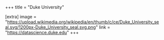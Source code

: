 +++
title = "Duke University"

[extra]
image = "https://upload.wikimedia.org/wikipedia/en/thumb/c/ce/Duke_University_seal.svg/1200px-Duke_University_seal.svg.png"
link = "https://datascience.duke.edu"
+++